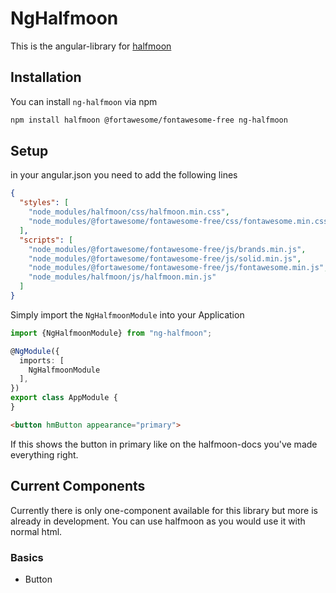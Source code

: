 # NgHalfmoon
This is the angular-library for [halfmoon](https://www.gethalfmoon.com/)

## Installation
You can install `ng-halfmoon` via npm
```bash
npm install halfmoon @fortawesome/fontawesome-free ng-halfmoon
```

## Setup
in your angular.json you need to add the following lines
```json
{
  "styles": [
    "node_modules/halfmoon/css/halfmoon.min.css",
    "node_modules/@fortawesome/fontawesome-free/css/fontawesome.min.css"
  ],
  "scripts": [
    "node_modules/@fortawesome/fontawesome-free/js/brands.min.js",
    "node_modules/@fortawesome/fontawesome-free/js/solid.min.js",
    "node_modules/@fortawesome/fontawesome-free/js/fontawesome.min.js",
    "node_modules/halfmoon/js/halfmoon.min.js"
  ]
}
```

Simply import the `NgHalfmoonModule` into your Application

```typescript
import {NgHalfmoonModule} from "ng-halfmoon";

@NgModule({
  imports: [
    NgHalfmoonModule
  ],
})
export class AppModule {
}
```
```html
<button hmButton appearance="primary">
```

If this shows the button in primary like on the halfmoon-docs you've made everything right.


## Current Components
Currently there is only one-component available for this library but more is already in development.
You can use halfmoon as you would use it with normal html.

### Basics
* Button
